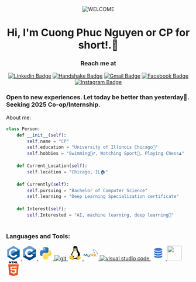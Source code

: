 <div align="center">
  <img src="https://media2.giphy.com/media/v1.Y2lkPTc5MGI3NjExeXBkYnh4aHY5a2Nkb2JkYWc5MjJvbTAxNHlmcTgxeTJzOHZvbndpYSZlcD12MV9pbnRlcm5hbF9naWZfYnlfaWQmY3Q9Zw/xUPGGDNsLvqsBOhuU0/giphy.gif" alt="WELCOME" width="600" height="300" >
</div>

<h1 align="center">
  Hi, I'm Cuong Phuc Nguyen or CP for short!.👋
</h1>
<h3 align="center">
  Reach me at
</h3>
<div align="center">
    
[![Linkedin Badge](https://img.shields.io/badge/-LinkedIn-blue%20?style=flat&logo=Linkedin&logoColor=white&labelColor=blue&color=blue&link=https%3A%2F%2Fwww.linkedin.com%2Fin%2Fcpnguyen05%2F)](https://www.linkedin.com/in/cpnguyen05/)
[![Handshake Badge](https://img.shields.io/badge/Handshake-blue?style=flat&logo=Handshake&logoColor=black&labelColor=green&color=green)](https://app.joinhandshake.com/profiles/52712241)
[![Gmail Badge](https://img.shields.io/badge/-Gmail-red?style=flat&logo=Gmail&logoColor=white&labelColor=b30000&color=b30000&link=https%3A%2F%2Fwww.linkedin.com%2Fin%2Fcpnguyen05%2F)](mailto:cpnguyen0630@gmail.com)
[![Facebook Badge](https://img.shields.io/badge/-Facebook-blue?style=flat&logo=Facebook&logoColor=white&labelColor=blue&color=blue&link=cpnguyen0630%40gmail.com)](https://www.facebook.com/phuc.nguyencuong.79)
[![Instagram Badge](https://img.shields.io/badge/-Instagram-blue?style=flat&logo=Instagram&logoColor=white&labelColor=E1306C&color=E1306C&link=cpnguyen0630%40gmail.com)](https://www.instagram.com/ncp_ucb.05/)
</div>

<h3 align="left">
  Open to new experiences. Let today be better than yesterday💪. <br />
  Seeking 2025 Co-op/Internship.
</h3>




About me: <br />
``` python
class Person:
    def __init__(self):
        self.name = "CP"
        self.education = "University of Illinois Chicago🏢"
        self.hobbies = "Swimming🏊‍♂️, Watching Sport🏈, Playing Chess♟️" 

    def Current_Location(self):
        self.location = "Chicago, IL🏠"

    def Currently(self):
        self.pursuing = "Bachelor of Computer Science"
        self.learning = "Deep Learning Specialization certificate"

    def Interest(self):
        self.Interested = "AI, machine learning, deep learning🤖"
      
```

### Languages and Tools: <br />
<p align="left">  
  <a href="https://www.geeksforgeeks.org/c-programming-examples/" target="_blank" rel="noreferrer"> <img src="https://raw.githubusercontent.com/devicons/devicon/master/icons/c/c-original.svg" alt="c" width="40" height="40"/> </a> 
  <a href="https://www.w3schools.com/cpp/" target="_blank" rel="noreferrer"> <img src="https://raw.githubusercontent.com/devicons/devicon/master/icons/cplusplus/cplusplus-original.svg" alt="cplusplus" width="40" height="40"/> </a> 
   <a href="https://www.python.org" target="_blank" rel="noreferrer"> <img src="https://raw.githubusercontent.com/devicons/devicon/master/icons/python/python-original.svg" alt="python" width="40" height="40"/> </a> 
  <a href="https://git-scm.com/" target="_blank" rel="noreferrer"> <img src="https://www.vectorlogo.zone/logos/git-scm/git-scm-icon.svg" alt="git" width="40" height="40"/> </a> 
  <a href="https://www.linux.org/" target="_blank" rel="noreferrer"> <img src="https://raw.githubusercontent.com/devicons/devicon/master/icons/linux/linux-original.svg" alt="linux" width="40" height="40"/> </a> 
  <a href="https://www.mysql.com/" target="_blank" rel="noreferrer"> <img src="https://raw.githubusercontent.com/devicons/devicon/master/icons/mysql/mysql-original-wordmark.svg" alt="mysql" width="40" height="40"/> </a> 
  <a href="https://code.visualstudio.com/" target="_blank" rel="noreferrer"> <img src="https://en.vetores.org/d/visual-studio-code.svg" alt="visual studio code" width="40" height="40"/> </a> 
  <a href="https://www.w3schools.com/sql/#:~:text=SQL%20is%20a%20standard%20language%20for%20storing,%20manipulating%20and" target="_blank" rel="noreferrer"> <img src="https://raw.githubusercontent.com/github/explore/80688e429a7d4ef2fca1e82350fe8e3517d3494d/topics/sql/sql.png?size=48" width="40" height="40"/> </a> 
  <a href="https://www.microsoft.com/en-us/microsoft-365/products-apps-services#:~:text=Apps%20and%20services.%20Create%20your%20best%20work%20on%20all%20your?msockid=2a703d7338f267cc179e295e39216624" target="_blank" rel="noreferrer"> <img src="https://github.com/OfficeDev.png?size=40" width="40" height="40"/> </a> 
  <a href="https://www.w3schools.com/html/#:~:text=HTML%20is%20the%20standard%20markup%20language%20for%20Web%20pages.%20With" target="_blank" rel="noreferrer"> <img src="https://raw.githubusercontent.com/github/explore/80688e429a7d4ef2fca1e82350fe8e3517d3494d/topics/html/html.png?size=48" width="40" height="40"/> </a> 
  
  </p>
 
